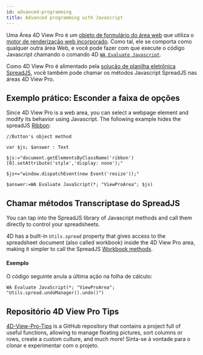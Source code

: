 ```yaml
---
id: advanced-programming
title: Advanced programming with Javascript
---
```


Uma Área 4D View Pro é um [objeto de formulário do área web](../FormObjects/webArea_overview.md) que utiliza o [motor de renderização web incorporado](../FormObjects/properties_WebArea.md#use-embedded-web-rendering-engine). Como tal, ele se comporta como qualquer outra área Web, e você pode fazer com que execute o código Javascript chamando o comando 4D [`WA Evaluate Javascript`](https://doc.4d.com/4dv20/help/command/en/page1029.html).

Como 4D View Pro é alimentado pela [solução de planilha eletrônica SpreadJS](https://developer.mescius.com/spreadjs), você também pode chamar os métodos Javascript SpreadJS nas áreas 4D View Pro.

## Exemplo prático: Esconder a faixa de opções

Since 4D View Pro is a web area, you can select a webpage element and modify its behavior using Javascript. The following example hides the spreadJS [Ribbon](./configuring.md#ribbon):

```4d
//Button's object method

var $js; $answer : Text

$js:="document.getElementsByClassName('ribbon')[0].setAttribute('style','display: none');"

$js+="window.dispatchEvent(new Event('resize'));"

$answer:=WA Evaluate JavaScript(*; "ViewProArea"; $js)
```

## Chamar métodos Transcriptase do SpreadJS

You can tap into the SpreadJS library of Javascript methods and call them directly to control your spreadsheets.

4D has a built-in `Utils.spread` property that gives access to the spreadsheet document (also called workbook) inside the 4D View Pro area, making it simpler to call the SpreadJS [Workbook methods](https://developer.mescius.com/spreadjs/api/modules/GC.Data).

#### Exemplo

O código seguinte anula a última ação na folha de cálculo:

```4d
WA Evaluate JavaScript(*; "ViewProArea"; "Utils.spread.undoManager().undo()")
```

## Repositório 4D View Pro Tips

[4D-View-Pro-Tips](https://github.com/4d-depot/4D-View-Pro-Tips) is a GitHub repository that contains a project full of useful functions, allowing to manage floating pictures, sort columns or rows, create a custom culture, and much more! Sinta-se à vontade para o clonar e experimentar com o projeto. 
